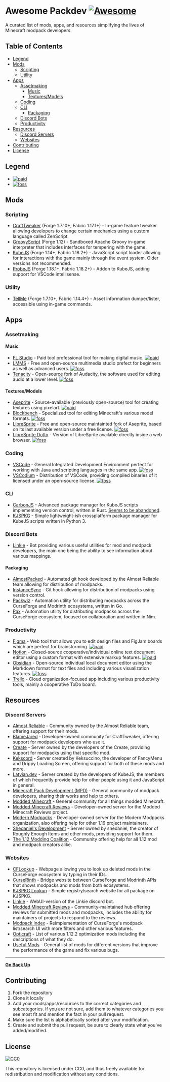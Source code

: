 # Awesome Packdev [![Awesome](https://cdn.rawgit.com/sindresorhus/awesome/d7305f38d29fed78fa85652e3a63e154dd8e8829/media/badge.svg)](https://github.com/sindresorhus/awesome)

A curated list of mods, apps, and resources simplifying the lives of Minecraft modpack developers.

## Table of Contents

- [Legend](#legend)
- [Mods](#mods)
  - [Scripting](#scripting)
  - [Utility](#utility)
- [Apps](#apps)
  - [Assetmaking](#assetmaking)
    - [Music](#music)
    - [Textures/Models](#texturesmodels)
  - [Coding](#coding)
  - [CLI](#cli)
    - [Packaging](#packaging)
  - [Discord Bots](#discord-bots)
  - [Productivity](#productivity)
- [Resources](#resources)
  - [Discord Servers](#discord-servers)
  - [Websites](#websites)
- [Contributing](#contributing)
- [License](#license)

## Legend

- [![paid](https://raw.githubusercontent.com/Modern-Modpacks/awesome-packdev/main/icons/paid.png)](## "Paid software")
- [![foss](https://raw.githubusercontent.com/Modern-Modpacks/awesome-packdev/main/icons/foss.png)](## "Free and open-source software")

## Mods

### Scripting

- [CraftTweaker](https://curseforge.com/minecraft/mc-mods/crafttweaker) (Forge 1.7.10+, Fabric 1.17.1+) - In-game feature tweaker allowing developers to change certain mechanics using a custom language called ZenScript.
- [GroovyScript](https://curseforge.com/minecraft/mc-mods/groovyscript) (Forge 1.12) - Sandboxed Apache Groovy in-game interpreter that includes interfaces for tempering with the game.
- [KubeJS](https://curseforge.com/minecraft/mc-mods/kubejs) (Forge 1.14+, Fabric 1.18.2+) - JavaScript script loader allowing for interactions with the game mainly through the event system. Older versions not recommended.  
- [ProbeJS](https://curseforge.com/minecraft/mc-mods/probejs) (Forge 1.18.1+, Fabric 1.18.2+) - Addon to KubeJS, adding support for VSCode intellisense. 

### Utility

- [TellMe](https://curseforge.com/minecraft/mc-mods/tellme) (Forge 1.7.10+, Fabric 1.14.4+) - Asset information dumper/lister, accessible using in-game commands.

## Apps

### Assetmaking

#### Music

- [FL Studio](https://www.image-line.com/) - Paid tool professional tool for making digital music. [![paid](https://raw.githubusercontent.com/Modern-Modpacks/awesome-packdev/main/icons/paid.png)](## "Paid software")
- [LMMS](https://lmms.io/) - Free and open-source multimedia studio prefect for beginners as well as advanced users. [![foss](https://raw.githubusercontent.com/Modern-Modpacks/awesome-packdev/main/icons/foss.png)](## "Free and open-source software")
- [Tenacity](https://github.com/jd/tenacity) - Open-source fork of Audacity, the software used for editing audio at a lower level. [![foss](https://raw.githubusercontent.com/Modern-Modpacks/awesome-packdev/main/icons/foss.png)](## "Free and open-source software")

#### Textures/Models

- [Aseprite](https://www.aseprite.org/) - Source-available (previously open-source) tool for creating textures using pixelart. [![paid](https://raw.githubusercontent.com/Modern-Modpacks/awesome-packdev/main/icons/paid.png)](## "Paid software")
- [Blockbench](https://www.blockbench.net/) - Specialized tool for editing Minecraft's various model formats. [![foss](https://raw.githubusercontent.com/Modern-Modpacks/awesome-packdev/main/icons/foss.png)](## "Free and open-source software")
- [LibreSprite](https://libresprite.github.io/) - Free and open-source maintainted fork of Aseprite, based on its last available version under a free license. [![foss](https://raw.githubusercontent.com/Modern-Modpacks/awesome-packdev/main/icons/foss.png)](## "Free and open-source software")
- [LibreSprite Dotto](https://libresprite.github.io/Dotto/) - Version of LibreSprite available directly inside a web browser. [![foss](https://raw.githubusercontent.com/Modern-Modpacks/awesome-packdev/main/icons/foss.png)](## "Free and open-source software")

### Coding

- [VSCode](https://code.visualstudio.com/) - General Integrated Development Environment perfect for working with Java and scripting languages in the same app. [![foss](https://raw.githubusercontent.com/Modern-Modpacks/awesome-packdev/main/icons/foss.png)](## "Free and open-source software")
- [VSCodium](https://vscodium.com/) - Distribution of VSCode, providing compiled binaries of it licensed under an open-source license. [![foss](https://raw.githubusercontent.com/Modern-Modpacks/awesome-packdev/main/icons/foss.png)](## "Free and open-source software")

### CLI

- [CarbonJS](https://github.com/malezjaa/carbonjs) - Advanced package manager for KubeJS scripts implementing version control, written in Rust. [Seems to be abandoned](https://carbon.beanstech.tech/).
- [KJSPKG](https://github.com/Modern-Modpacks/kjspkg) - Simple lightweight-ish crossplatform package manager for KubeJS scripts written in Python 3.

### Discord Bots

- [Linkie](https://linkie.shedaniel.dev/) - Bot providing various useful utilities for mod and modpack developers, the main one being the ability to see information about various mappings.

#### Packaging

- [AlmostPacked](https://github.com/AlmostReliable/almostpacked) - Automated git hook developed by the Almost Reliable team allowing for distribution of modpacks.
- [InstanceSync](https://github.com/Vazkii/InstanceSync) - Git hook allowing for distribution of modpacks using version control.
- [Packwiz](https://packwiz.infra.link/) - Automation utility for distributing modpacks across the CurseForge and Modrinth ecosystems, written in Go.
- [Pax](https://github.com/froehlichA/pax) - Automation utility for distributing modpacks across the CurseForge ecosystem, focused on collaboration and written in Nim.

### Productivity

- [Figma](https://figma.com) - Web tool that allows you to edit design files and FigJam boards which are perfect for brainstorming. [![paid](https://raw.githubusercontent.com/Modern-Modpacks/awesome-packdev/main/icons/paid.png)](## "Paid software")
- [Notion](https://www.notion.so/) - Closed-source cooperative/individual online text document editor using a custom format with extensive markup features. [![paid](https://raw.githubusercontent.com/Modern-Modpacks/awesome-packdev/main/icons/paid.png)](## "Paid software")
- [Obsidian](https://obsidian.md/) - Open-source individual local document editor using the Markdown format for text files and including various visualization features. [![foss](https://raw.githubusercontent.com/Modern-Modpacks/awesome-packdev/main/icons/foss.png)](## "Free and open-source software")
- [Trello](https://trello.com) - Cloud organization-focused app including various productivity tools, mainly a cooperative ToDo board.

## Resources

### Discord Servers

- [Almost Reliable](https://discord.com/invite/ThFnwZCyYY) - Community owned by the Almost Reliable team, offering support for their mods.
- [BlameJared](http://discord.blamejared.com/) - Developer-owned community for CraftTweaker, offering support for modpack developers who use it.
- [Create](https://discord.gg/AjRTh6B) - Server owned by the developers of the Create, providing support for modpacks using that specific mod.
- [Kekscord](https://discord.gg/rhayah27GC) - Server created by Keksuccino, the developer of FancyMenu and Drippy Loading Screen, offering support for both of these mods and more.
- [Latvian.dev](https://discord.gg/lat) - Server created by the developers of KubeJS, the members of which frequently provide help for other people using it and JavaScript in general.
- [Minecraft Pack Development (MPD)](https://discord.gg/R4tBduGsne) - General community of modpack developers, sharing their works and help to others.
- [Modded Minecraft](https://discord.gg/moddedmc) - General community for all things modded Minecraft.
- [Modded Minecraft Reviews](https://discord.gg/vGphAv7TZA) - Developer-owned server for the Modded Minecraft Reviews project.
- [Modern Modpacks](https://discord.modernmodpacks.site) - Developer-owned server for the Modern Modpacks organization, also offering help for other 1.16 project maintainers.
- [Shedaniel's Development](https://discord.gg/Vs9AVkxjYY) - Server owned by shedaniel, the creator of Roughly Enough Items and other mods, providing support for them.
- [The 1.12 Modding Coalition](https://discord.gg/2JZ8KePDKd) - Community offering help for all 1.12 mod and modpack creators alike.

### Websites

- [CFLookup](https://cflookup.com/) - Webpage allowing you to look up deleted mods in the CurseForge ecosystem by typing in their IDs.
- [CurseRinth](https://curserinth.kuylar.dev/) - Bridge website between CurseForge and Modrinth APIs that shows modpacks and mods from both ecosystems.
- [KJSPKG Lookup](https://kjspkglookup.modernmodpacks.site/) - Simple registry/search website for all package on KJSPKG.
- [Linkie](https://linkie.shedaniel.dev/) - WebUI-version of the Linkie discord bot.
- [Modded Minecraft Reviews](https://mmcreviews.com/) - Community-maintained hub offering reviews for submitted mods and modpacks, includes the ability for maintainers of projects to respond to the reviews.
- [Modpack Index](https://www.modpackindex.com/) - Reimplementation of CurseForge's modpack list/search UI with more filters and other various features.
- [Opticraft](https://red-studio-ragnarok.github.io/Opticraft/) - List of various 1.12.2 optimization mods including the descriptions of what they do.
- [Useful Mods](https://github.com/TheUsefulLists/UsefulMods) - General list of mods for different versions that improve the performance of the game and fix various bugs.

---

[**Go Back Up**](#table-of-contents)

## Contributing

1. Fork the repository
2. Clone it locally
3. Add your mods/apps/resources to the correct categories and subcategories. If you are not sure, add them to whatever categories you see most fit and mention the fact in your pull request.
4. Make sure the list is alphabetically sorted after your modification.
5. Create and submit the pull request, be sure to clearly state what you've added/modified.

## License

[![CC0](https://upload.wikimedia.org/wikipedia/commons/thumb/4/43/CC_Zero_badge.svg/88px-CC_Zero_badge.svg.png)](https://github.com/Modern-Modpacks/awesome-packdev/blob/main/LICENSE)

This repository is licensed under CC0, and thus freely available for redistribution and modification without any conditions.
